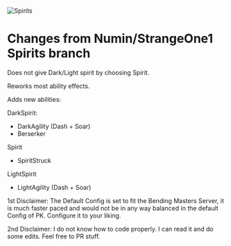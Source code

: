 ![Spirits](https://i.imgur.com/5UgocDY.jpg) 


# Changes from Numin/StrangeOne1 Spirits branch

  Does not give Dark/Light spirit by choosing Spirit.
  
  Reworks most ability effects.
  
  Adds new abilities:
  
DarkSpirit:
  - DarkAgility (Dash + Soar)
  - Berserker

Spirit
  - SpiritStruck

LightSpirit
  - LightAgility (Dash + Soar)



  1st Disclaimer: The Default Config is set to fit the Bending Masters Server, it is much faster paced and would not be in any way balanced in the default Config of PK. Configure it to your liking.
  
  2nd Disclaimer: I do not know how to code properly. I can read it and do some edits. Feel free to PR stuff.
